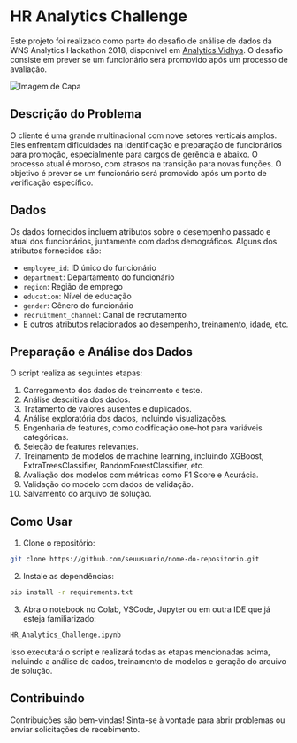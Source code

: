 # HR Analytics Challenge

Este projeto foi realizado como parte do desafio de análise de dados da WNS Analytics Hackathon 2018, disponível em [Analytics Vidhya](https://datahack.analyticsvidhya.com/contest/wns-analytics-hackathon-2018-1/#ProblemStatement). O desafio consiste em prever se um funcionário será promovido após um processo de avaliação.

![Imagem de Capa](https://datahack-prod.s3.ap-south-1.amazonaws.com/__sized__/contest_cover/hr_1920x480_s5WuoZs-thumbnail-1200x1200-70.jpg)

## Descrição do Problema

O cliente é uma grande multinacional com nove setores verticais amplos. Eles enfrentam dificuldades na identificação e preparação de funcionários para promoção, especialmente para cargos de gerência e abaixo. O processo atual é moroso, com atrasos na transição para novas funções. O objetivo é prever se um funcionário será promovido após um ponto de verificação específico.

## Dados

Os dados fornecidos incluem atributos sobre o desempenho passado e atual dos funcionários, juntamente com dados demográficos. Alguns dos atributos fornecidos são:

- `employee_id`: ID único do funcionário
- `department`: Departamento do funcionário
- `region`: Região de emprego
- `education`: Nível de educação
- `gender`: Gênero do funcionário
- `recruitment_channel`: Canal de recrutamento
- E outros atributos relacionados ao desempenho, treinamento, idade, etc.

## Preparação e Análise dos Dados

O script realiza as seguintes etapas:

1. Carregamento dos dados de treinamento e teste.
2. Análise descritiva dos dados.
3. Tratamento de valores ausentes e duplicados.
4. Análise exploratória dos dados, incluindo visualizações.
5. Engenharia de features, como codificação one-hot para variáveis categóricas.
6. Seleção de features relevantes.
7. Treinamento de modelos de machine learning, incluindo XGBoost, ExtraTreesClassifier, RandomForestClassifier, etc.
8. Avaliação dos modelos com métricas como F1 Score e Acurácia.
9. Validação do modelo com dados de validação.
10. Salvamento do arquivo de solução.

## Como Usar

1. Clone o repositório:

```bash
git clone https://github.com/seuusuario/nome-do-repositorio.git
```


2. Instale as dependências:

```bash
pip install -r requirements.txt
```

3. Abra o notebook no Colab, VSCode, Jupyter ou em outra  IDE que já esteja familiarizado:
```bash
HR_Analytics_Challenge.ipynb
```

Isso executará o script e realizará todas as etapas mencionadas acima, incluindo a análise de dados, treinamento de modelos e geração do arquivo de solução.

## Contribuindo

Contribuições são bem-vindas! Sinta-se à vontade para abrir problemas ou enviar solicitações de recebimento.


